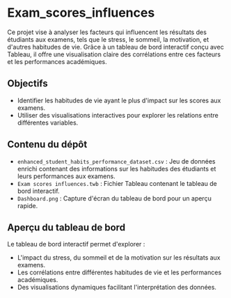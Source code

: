 # Exam_scores_influences

Ce projet vise à analyser les facteurs qui influencent les résultats des étudiants aux examens, tels que le stress, le sommeil, la motivation, et d'autres habitudes de vie. Grâce à un tableau de bord interactif conçu avec Tableau, il offre une visualisation claire des corrélations entre ces facteurs et les performances académiques.

## Objectifs

- Identifier les habitudes de vie ayant le plus d'impact sur les scores aux examens.
- Utiliser des visualisations interactives pour explorer les relations entre différentes variables.

## Contenu du dépôt

- `enhanced_student_habits_performance_dataset.csv` : Jeu de données enrichi contenant des informations sur les habitudes des étudiants et leurs performances aux examens.
- `Exam scores influences.twb` : Fichier Tableau contenant le tableau de bord interactif.
- `Dashboard.png` : Capture d'écran du tableau de bord pour un aperçu rapide.

## Aperçu du tableau de bord

Le tableau de bord interactif permet d'explorer :

- L'impact du stress, du sommeil et de la motivation sur les résultats aux examens.
- Les corrélations entre différentes habitudes de vie et les performances académiques.
- Des visualisations dynamiques facilitant l'interprétation des données.
